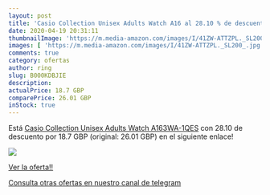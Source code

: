 ```yaml
---
layout: post
title: 'Casio Collection Unisex Adults Watch A16 al 28.10 % de descuento'
date: 2020-04-19 20:31:11
thumbnailImage: 'https://m.media-amazon.com/images/I/41ZW-ATTZPL._SL200_.jpg'
images: [ 'https://m.media-amazon.com/images/I/41ZW-ATTZPL._SL200_.jpg' ]
comments: true
category: ofertas
author: ring
slug: B000KDBJIE
description:
actualPrice: 18.7 GBP
comparePrice: 26.01 GBP
inStock: true
---
```


Está [Casio Collection Unisex Adults Watch A163WA-1QES](https://www.amazon.com/dp/B000KDBJIE/?tag=redken08-20) con 28.10 de descuento por 18.7 GBP (original: 26.01 GBP) en el siguiente enlace!

[![](https://m.media-amazon.com/images/I/41ZW-ATTZPL._SL200_.jpg)](https://www.amazon.com/dp/B000KDBJIE/?tag=redken08-20)

[Ver la oferta!!](https://www.amazon.com/dp/B000KDBJIE/?tag=redken08-20)

[Consulta otras ofertas en nuestro canal de telegram](https://t.me/s/ofertas25)
